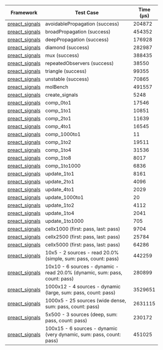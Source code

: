 | Framework | Test Case | Time (μs) |
| --- | --- | --- |
| [preact_signals](https://pub.dev/packages/preact_signals) | avoidablePropagation (success) | 204872 |
| [preact_signals](https://pub.dev/packages/preact_signals) | broadPropagation (success) | 454352 |
| [preact_signals](https://pub.dev/packages/preact_signals) | deepPropagation (success) | 176928 |
| [preact_signals](https://pub.dev/packages/preact_signals) | diamond (success) | 282987 |
| [preact_signals](https://pub.dev/packages/preact_signals) | mux (success) | 388435 |
| [preact_signals](https://pub.dev/packages/preact_signals) | repeatedObservers (success) | 38550 |
| [preact_signals](https://pub.dev/packages/preact_signals) | triangle (success) | 99355 |
| [preact_signals](https://pub.dev/packages/preact_signals) | unstable (success) | 70865 |
| [preact_signals](https://pub.dev/packages/preact_signals) | molBench | 491557 |
| [preact_signals](https://pub.dev/packages/preact_signals) | create_signals | 5248 |
| [preact_signals](https://pub.dev/packages/preact_signals) | comp_0to1 | 17546 |
| [preact_signals](https://pub.dev/packages/preact_signals) | comp_1to1 | 10851 |
| [preact_signals](https://pub.dev/packages/preact_signals) | comp_2to1 | 11639 |
| [preact_signals](https://pub.dev/packages/preact_signals) | comp_4to1 | 16545 |
| [preact_signals](https://pub.dev/packages/preact_signals) | comp_1000to1 | 11 |
| [preact_signals](https://pub.dev/packages/preact_signals) | comp_1to2 | 19511 |
| [preact_signals](https://pub.dev/packages/preact_signals) | comp_1to4 | 31536 |
| [preact_signals](https://pub.dev/packages/preact_signals) | comp_1to8 | 8017 |
| [preact_signals](https://pub.dev/packages/preact_signals) | comp_1to1000 | 6836 |
| [preact_signals](https://pub.dev/packages/preact_signals) | update_1to1 | 8161 |
| [preact_signals](https://pub.dev/packages/preact_signals) | update_2to1 | 4096 |
| [preact_signals](https://pub.dev/packages/preact_signals) | update_4to1 | 2029 |
| [preact_signals](https://pub.dev/packages/preact_signals) | update_1000to1 | 20 |
| [preact_signals](https://pub.dev/packages/preact_signals) | update_1to2 | 4112 |
| [preact_signals](https://pub.dev/packages/preact_signals) | update_1to4 | 2041 |
| [preact_signals](https://pub.dev/packages/preact_signals) | update_1to1000 | 705 |
| [preact_signals](https://pub.dev/packages/preact_signals) | cellx1000 (first: pass, last: pass) | 9704 |
| [preact_signals](https://pub.dev/packages/preact_signals) | cellx2500 (first: pass, last: pass) | 25784 |
| [preact_signals](https://pub.dev/packages/preact_signals) | cellx5000 (first: pass, last: pass) | 64286 |
| [preact_signals](https://pub.dev/packages/preact_signals) | 10x5 - 2 sources - read 20.0% (simple, sum: pass, count: pass) | 442259 |
| [preact_signals](https://pub.dev/packages/preact_signals) | 10x10 - 6 sources - dynamic - read 20.0% (dynamic, sum: pass, count: pass) | 280899 |
| [preact_signals](https://pub.dev/packages/preact_signals) | 1000x12 - 4 sources - dynamic (large, sum: pass, count: pass) | 3529651 |
| [preact_signals](https://pub.dev/packages/preact_signals) | 1000x5 - 25 sources (wide dense, sum: pass, count: pass) | 2631115 |
| [preact_signals](https://pub.dev/packages/preact_signals) | 5x500 - 3 sources (deep, sum: pass, count: pass) | 230172 |
| [preact_signals](https://pub.dev/packages/preact_signals) | 100x15 - 6 sources - dynamic (very dynamic, sum: pass, count: pass) | 451025 |

